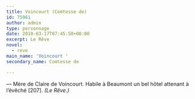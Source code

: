```yaml
---
title: Voincourt (Comtesse de)
id: 75961
author: admin
type: personnage
date: 2010-03-17T07:45:50+00:00
excerpt: Le Rêve
novel:
  - reve
main_name: 'Voincourt '
secondary_name: Comtesse de

---
```

— Mère de Claire de Voincourt. Habile à Beaumont un bel hôtel attenant à l&rsquo;évêché [207]. _(Le Rêve.)_